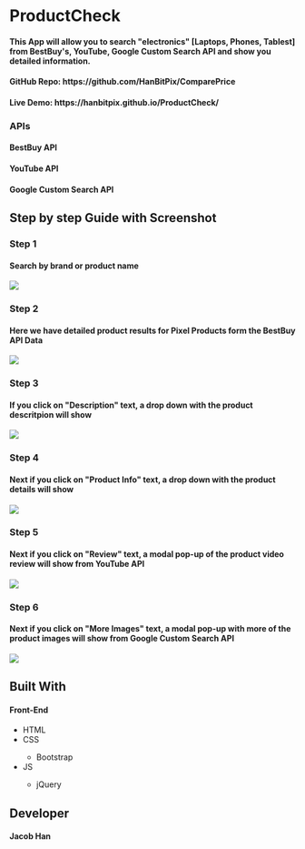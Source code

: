 <h1>ProductCheck</h1>

<h4>
This App will allow you to search "electronics" [Laptops, Phones, Tablest] from BestBuy's, YouTube, Google Custom Search API and show you detailed information.
</h4>

<h4> GitHub Repo: https://github.com/HanBitPix/ComparePrice </h4>
<h4> Live Demo: https://hanbitpix.github.io/ProductCheck/ </h4>


<h3>APIs</h3>
<h4>BestBuy API</h4>
<h4>YouTube API</h4>
<h4>Google Custom Search API</h4>

<h2> Step by step Guide with Screenshot </h2>

<h3>Step 1</h3>
<h4>Search by brand or product name</h4>
<img src="images/Step1.png">

<h3>Step 2</h3>
<h4>Here we have detailed product results for Pixel Products form the BestBuy API Data</h4>
<img src="images/Step2.png">

<h3>Step 3</h3>
<h4>If you click on "Description" text, a drop down with the product descritpion will show</h4>
<img src="images/Step3.png">

<h3>Step 4</h3>
<h4>Next if you click on  "Product Info" text, a drop down with the product details will show</h4>
<img src="images/Step4.png">

<h3>Step 5</h3>
<h4>Next if you click on "Review" text, a modal pop-up of the product video review will show from YouTube API</h4>
<img src="images/Step5.png">

<h3>Step 6</h3>
<h4>Next if you click on "More Images" text, a modal pop-up with more of the product images will show from Google Custom Search API</h4>
<img src="images/Step6.png">

<h2> Built With </h2>
<h4> Front-End </h4>
<ul>
  <li>HTML</li>
  <li>CSS</li>
   <ul> 
    <li>Bootstrap</li>
   </ul>
  <li>JS</li>
  <ul>
    <li>jQuery</li>
  </ul>
 </ul>
 
<h2> Developer </h2>
<h4> Jacob Han </h4>
